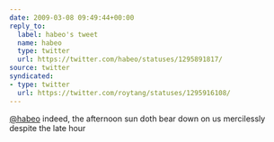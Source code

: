 ```yaml
---
date: 2009-03-08 09:49:44+00:00
reply_to:
  label: habeo's tweet
  name: habeo
  type: twitter
  url: https://twitter.com/habeo/statuses/1295891817/
source: twitter
syndicated:
- type: twitter
  url: https://twitter.com/roytang/statuses/1295916108/
---
```


[@habeo](https://twitter.com/habeo/) indeed, the afternoon sun doth bear down on us mercilessly despite the late hour